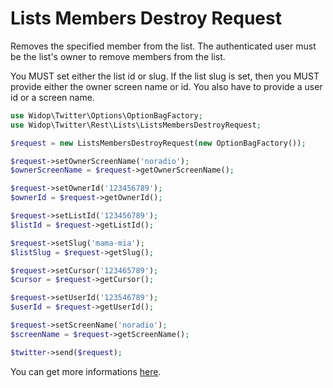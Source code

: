 # Lists Members Destroy Request

Removes the specified member from the list. The authenticated user must be the list's owner to remove members from the
list.

You MUST set either the list id or slug. If the list slug is set, then you MUST provide either the owner screen name
or id. You also have to provide a user id or a screen name.

``` php
use Widop\Twitter\Options\OptionBagFactory;
use Widop\Twitter\Rest\Lists\ListsMembersDestroyRequest;

$request = new ListsMembersDestroyRequest(new OptionBagFactory());

$request->setOwnerScreenName('noradio');
$ownerScreenName = $request->getOwnerScreenName();

$request->setOwnerId('123456789');
$ownerId = $request->getOwnerId();

$request->setListId('123456789');
$listId = $request->getListId();

$request->setSlug('mama-mia');
$listSlug = $request->getSlug();

$request->setCursor('123465789');
$cursor = $request->getCursor();

$request->setUserId('123546789');
$userId = $request->getUserId();

$request->setScreenName('noradio');
$screenName = $request->getScreenName();

$twitter->send($request);
```

You can get more informations [here](https://dev.twitter.com/docs/api/1.1/post/lists/members/destroy).
